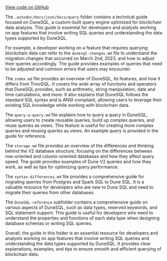 [View code on GitHub](https://dune.com/.autodoc/docs/json/docs/query)

The `.autodoc/docs/json/docs/query` folder contains a technical guide focused on DuneSQL, a custom-built query engine optimized for blockchain data analysis. This guide is essential for developers and analysts working on app features that involve writing SQL queries and understanding the data types supported by DuneSQL.

For example, a developer working on a feature that requires querying blockchain data can refer to the `dunesql-changes.md` file to understand the migration changes that occurred on March 2nd, 2023, and how to adjust their queries accordingly. The guide provides examples of queries that need to be adjusted and common errors that users may encounter.

The `index.md` file provides an overview of DuneSQL, its features, and how it differs from TrinoSQL. It covers the wide array of functions and operators that DuneSQL provides, such as arithmetic, string manipulation, date and time calculations, and more. It also explains that DuneSQL follows the standard SQL syntax and is ANSI-compliant, allowing users to leverage their existing SQL knowledge while working with blockchain data.

The `query-a-query.md` file explains how to query a query in DuneSQL, allowing users to create reusable queries, build up complex queries, and reuse queries as views. This feature is useful for creating more complex queries and reusing queries as views. An example query is provided in the guide for reference.

The `storage.md` file provides an overview of the differences and thinking behind the V2 database structure, focusing on the differences between row-oriented and column-oriented databases and how they affect query speed. The guide provides examples of Dune V2 queries and how they work, as well as tips for optimizing query performance.

The `syntax-differences.md` file provides a comprehensive guide for migrating queries from Postgres and Spark SQL to Dune SQL. It is a valuable resource for developers who are new to Dune SQL and need to migrate their queries from other databases.

The `DuneSQL-reference` subfolder contains a comprehensive guide on various aspects of DuneSQL, such as data types, reserved keywords, and SQL statement support. This guide is useful for developers who need to understand the properties and functions of each data type when designing database schemas or writing SQL queries.

Overall, the guide in this folder is an essential resource for developers and analysts working on app features that involve writing SQL queries and understanding the data types supported by DuneSQL. It provides clear explanations, examples, and tips to ensure smooth and efficient querying of blockchain data.
